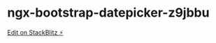 # ngx-bootstrap-datepicker-z9jbbu

[Edit on StackBlitz ⚡️](https://stackblitz.com/edit/ngx-bootstrap-datepicker-z9jbbu)